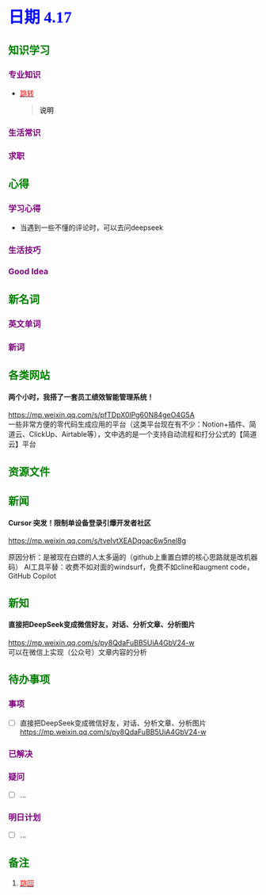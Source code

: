 
## <font color = blue face=楷体 size=6>日期 4.17 </font>

## <font color = green>知识学习 </font>
### <font color = purple>专业知识 </font>
+ <a id = "01-1">  [<font color = red>跳转</font>](#01-2)
   > <font color = o> 说明 </font>
### <font color = purple>生活常识 </font>

### <font color = purple>求职 </font>



## <font color = green>心得 </font>
### <font color = purple>学习心得 </font>
+ 当遇到一些不懂的评论时，可以去问deepseek 

### <font color = purple>生活技巧 </font>

### <font color = purple>Good Idea </font>



## <font color = green>新名词 </font>
### <font color = purple>英文单词 </font>
### <font color = purple>新词 </font>



## <font color = green>各类网站 </font>
####  两个小时，我搭了一套员工绩效智能管理系统！
https://mp.weixin.qq.com/s/pfTDpX0lPg60N84geO4G5A  
一些非常方便的零代码生成应用的平台（这类平台现在有不少：Notion+插件、简道云、ClickUp、Airtable等），文中选的是一个支持自动流程和打分公式的【简道云】平台

## <font color = green>资源文件 </font>


## <font color = green>新闻 </font>
#### Cursor 突发！限制单设备登录引爆开发者社区  
https://mp.weixin.qq.com/s/tveIvtXEADqoac6w5nel8g  

原因分析：是被现在白嫖的人太多逼的（github上重置白嫖的核心思路就是改机器码）
AI工具平替：收费不如对面的windsurf，免费不如cline和augment code，GitHub Copilot  


## <font color = green>新知 </font>
#### 直接把DeepSeek变成微信好友，对话、分析文章、分析图片
https://mp.weixin.qq.com/s/py8QdaFuBB5UiA4GbV24-w  
可以在微信上实现（公众号）文章内容的分析

## <font color = green>待办事项 </font>
### <font color = purple>事项 </font>
- [ ] 直接把DeepSeek变成微信好友，对话、分析文章、分析图片
	https://mp.weixin.qq.com/s/py8QdaFuBB5UiA4GbV24-w
### <font color = purple>已解决 </font>
### <font color = purple>疑问 </font>
- [ ] ...
### <font color = purple>明日计划 </font>
- [ ] ...


## <font color = green>备注 </font>
  1. <a id ="01-2">[<font color = red>跳回</font>](#01-1)







<!--stackedit_data:
eyJoaXN0b3J5IjpbLTIwODQ3NjI0MzUsMTI0NDcxMzM2OCwtMT
A5NjE2NTIzMywxMzk4NDc0NTM3LC00NjcxNjkzNjQsLTE1MzI0
ODA0NDAsLTQ2NzE2OTM2NCwtMTUzMjQ4MDQ0MCwtNDY3MTY5Mz
Y0XX0=
-->